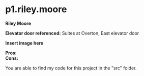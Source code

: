 # p1.riley.moore
**Riley Moore**

**Elevator door referenced:** Suites at Overton, East elevator door <br />

**Insert image here**

**Pros:** <br />
**Cons:** <br />

You are able to find my code for this project in the "src" folder.
